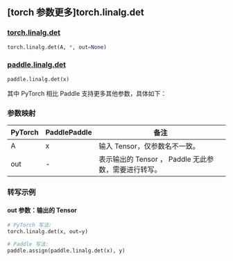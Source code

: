 ## [torch 参数更多]torch.linalg.det

### [torch.linalg.det](https://pytorch.org/docs/1.13/generated/torch.linalg.det.html#torch.linalg.det)

```python
torch.linalg.det(A, *, out=None)
```

### [paddle.linalg.det](https://www.paddlepaddle.org.cn/documentation/docs/zh/api/paddle/linalg/det_cn.html)

```python
paddle.linalg.det(x)
```

其中 PyTorch 相比 Paddle 支持更多其他参数，具体如下：

### 参数映射

| PyTorch | PaddlePaddle | 备注                                                 |
| ------- | ------------ | ---------------------------------------------------- |
| A       | x            | 输入 Tensor，仅参数名不一致。                        |
| out     | -            | 表示输出的 Tensor ， Paddle 无此参数，需要进行转写。 |

### 转写示例

#### out 参数：输出的 Tensor

```python
# PyTorch 写法:
torch.linalg.det(x, out=y)

# Paddle 写法:
paddle.assign(paddle.linalg.det(x), y)
```